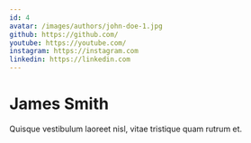 ```yaml
---
id: 4
avatar: /images/authors/john-doe-1.jpg
github: https://github.com/
youtube: https://youtube.com/
instagram: https://instagram.com
linkedin: https://linkedin.com
---
```


# James Smith

Quisque vestibulum laoreet nisl, vitae tristique quam rutrum et.

